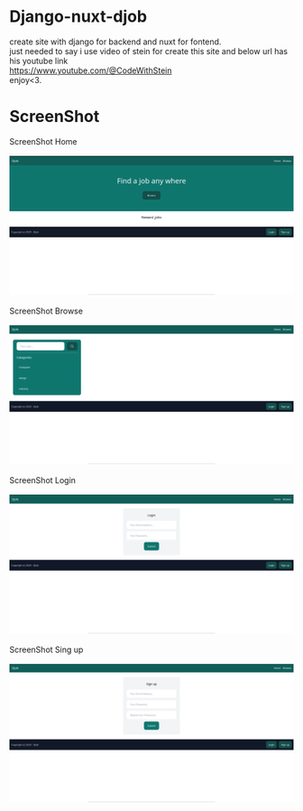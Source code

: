 # Django-nuxt-djob
create site with django for backend and nuxt for fontend. <br>
just needed to say i use video of stein for create this site and below url has his youtube link<br>
https://www.youtube.com/@CodeWithStein<br>
enjoy<3.


# ScreenShot
ScreenShot Home</br></br>
![alt text](https://github.com/AmirhosseinAbutalebi/Django-nuxt-djob/blob/master/Pic1.png)</br></br>
ScreenShot Browse</br></br>
![alt text](https://github.com/AmirhosseinAbutalebi/Django-nuxt-djob/blob/master/Pic2.png)</br></br>
ScreenShot Login</br></br>
![alt text](https://github.com/AmirhosseinAbutalebi/Django-nuxt-djob/blob/master/Pic3.png)</br></br>
ScreenShot Sing up</br></br>
![alt text](https://github.com/AmirhosseinAbutalebi/Django-nuxt-djob/blob/master/Pic4.png)
